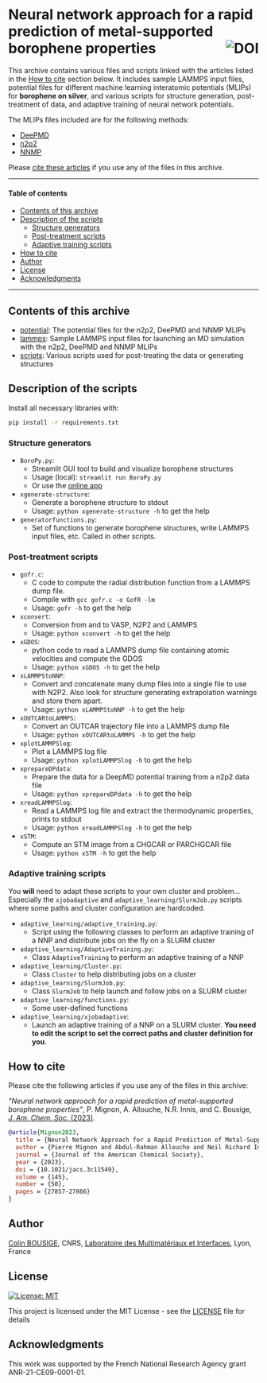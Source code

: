 # Neural network approach for a rapid prediction of metal-supported borophene properties <a href="https://zenodo.org/badge/latestdoi/698260056"><img src="https://zenodo.org/badge/698260056.svg" alt="DOI" align="right"></a>

This archive contains various files and scripts linked with the articles listed in the [How to cite](#how-to-cite) section below. It includes sample LAMMPS input files, potential files for different machine learning interatomic potentials (MLIPs) for **borophene on silver**, and various scripts for structure generation, post-treatment of data, and adaptive training of neural network potentials.

The MLIPs files included are for the following methods:
- [DeePMD](https://github.com/deepmodeling/deepmd-kit)
- [n2p2](https://github.com/compPhysVienna/n2p2/)
- [NNMP](https://github.com/allouchear/NNMP-Pot)

Please [cite these articles](#how-to-cite) if you use any of the files in this archive.

----

#### Table of contents

- [Contents of this archive](#contents-of-this-archive)
- [Description of the scripts](#description-of-the-scripts)
  - [Structure generators](#structure-generators)
  - [Post-treatment scripts](#post-treatment-scripts)
  - [Adaptive training scripts](#adaptive-training-scripts)
- [How to cite](#how-to-cite)
- [Author](#author)
- [License](#license)
- [Acknowledgments](#acknowledgments)

----

## Contents of this archive

- [potential](https://github.com/colinbousige/BoroML/tree/main/potential): The potential files for the n2p2, DeePMD and NNMP MLIPs
- [lammps](https://github.com/colinbousige/BoroML/tree/main/lammps): Sample LAMMPS input files for launching an MD simulation with the n2p2, DeePMD and NNMP MLIPs
- [scripts](https://github.com/colinbousige/BoroML/tree/main/scripts): Various scripts used for post-treating the data or generating structures

## Description of the scripts

Install all necessary libraries with:

```bash
pip install -r requirements.txt
```

### Structure generators

- `BoroPy.py`:
  - Streamlit GUI tool to build and visualize borophene structures
  - Usage (local): `streamlit run BoroPy.py`
  - Or use the [online app](https://boroml.streamlit.app/)
- `xgenerate-structure`:
  - Generate a borophene structure to stdout
  - Usage: `python xgenerate-structure -h` to get the help
- `generatorfunctions.py`:
  - Set of functions to generate borophene structures, write LAMMPS input files, etc. Called in other scripts.

### Post-treatment scripts

- `gofr.c`:
  - C code to compute the radial distribution function from a LAMMPS dump file.
  - Compile with `gcc gofr.c -o GofR -lm`
  - Usage: `gofr -h` to get the help
- `xconvert`:
  - Conversion from and to VASP, N2P2 and LAMMPS
  - Usage: `python xconvert -h` to get the help
- `xGDOS`:
  - python code to read a LAMMPS dump file containing atomic velocities and compute the GDOS
  - Usage: `python xGDOS -h` to get the help
- `xLAMMPStoNNP`:
  - Convert and concatenate many dump files into a single file to use with N2P2. Also look for structure generating extrapolation warnings and store them apart.
  - Usage: `python xLAMMPStoNNP -h` to get the help
- `xOUTCARtoLAMMPS`:
  - Convert an OUTCAR trajectory file into a LAMMPS dump file
  - Usage: `python xOUTCARtoLAMMPS -h` to get the help
- `xplotLAMMPSlog`:
  - Plot a LAMMPS log file
  - Usage: `python xplotLAMMPSlog -h` to get the help
- `xprepareDPdata`:
  - Prepare the data for a DeepMD potential training from a n2p2 data file
  - Usage: `python xprepareDPdata -h` to get the help
- `xreadLAMMPSlog`:
  - Read a LAMMPS log file and extract the thermodynamic properties, prints to stdout
  - Usage: `python xreadLAMMPSlog -h` to get the help
- `xSTM`:
  - Compute an STM image from a CHGCAR or PARCHGCAR file
  - Usage: `python xSTM -h` to get the help

### Adaptive training scripts

You **will** need to adapt these scripts to your own cluster and problem...
Especially the `xjobadaptive` and `adaptive_learning/SlurmJob.py` scripts where some paths and cluster configuration are hardcoded.

- `adaptive_learning/adaptive_training.py`:
  - Script using the following classes to perform an adaptive training of a NNP and distribute jobs on the fly on a SLURM cluster
- `adaptive_learning/AdaptiveTraining.py`:
  - Class `AdaptiveTraining` to perform an adaptive training of a NNP
- `adaptive_learning/Cluster.py`:
  - Class `Cluster` to help distributing jobs on a cluster
- `adaptive_learning/SlurmJob.py`:
  - Class `SlurmJob` to help launch and follow jobs on a SLURM cluster
- `adaptive_learning/functions.py`:
  - Some user-defined functions
- `adaptive_learning/xjobadaptive`:
  - Launch an adaptive training of a NNP on a SLURM cluster. **You need to edit the script to set the correct paths and cluster definition for you**.

## How to cite

Please cite the following articles if you use any of the files in this archive:

*"Neural network approach for a rapid prediction of metal-supported borophene properties"*, P. Mignon, A. Allouche, N.R. Innis, and C. Bousige, [*J. Am. Chem. Soc.* (2023)](https://doi.org/10.1021/jacs.3c11549).

```bibtex
@article{Mignon2023,
  title = {Neural Network Approach for a Rapid Prediction of Metal-Supported Borophene Properties},
  author = {Pierre Mignon and Abdul-Rahman Allouche and Neil Richard Innis and Colin Bousige},
  journal = {Journal of the American Chemical Society},
  year = {2023},
  doi = {10.1021/jacs.3c11549},
  volume = {145},
  number = {50},
  pages = {27857-27866}
}
```

## Author

[Colin BOUSIGE](mailto:colin.bousige@cnrs.fr), CNRS, [Laboratoire des Multimatériaux et Interfaces](http://lmi.cnrs.fr), Lyon, France

## License

[![License: MIT](https://img.shields.io/badge/License-MIT-yellow.svg)](https://opensource.org/licenses/MIT)

This project is licensed under the MIT License - see the [LICENSE](LICENSE) file for details

## Acknowledgments

This work was supported by the French National Research Agency grant ANR-21-CE09-0001-01.
